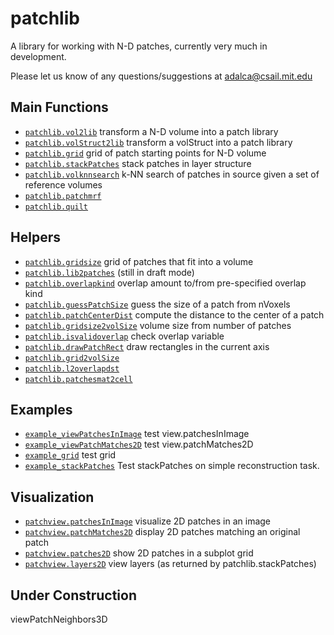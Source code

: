 patchlib
========

A library for working with N-D patches, currently very much in development.

Please let us know of any questions/suggestions at adalca@csail.mit.edu

Main Functions
--------------
- [`patchlib.vol2lib`](vol2lib.m) transform a N-D volume into a patch library
- [`patchlib.volStruct2lib`](volStruct2lib.m) transform a volStruct into a patch library
- [`patchlib.grid`](grid.m) grid of patch starting points for N-D volume
- [`patchlib.stackPatches`](stackPatches.m) stack patches in layer structure
- [`patchlib.volknnsearch`](volknnsearch.m) k-NN search of patches in source given a set of reference volumes
- [`patchlib.patchmrf`](src/@patchlib/patchmrf.m) 
- [`patchlib.quilt`](src/@patchlib/quilt.m)

Helpers
-------
- [`patchlib.gridsize`](gridsize.m) grid of patches that fit into a volume
- [`patchlib.lib2patches`](lib2patches.m) (still in draft mode)
- [`patchlib.overlapkind`](overlapkind.m) overlap amount to/from pre-specified overlap kind
- [`patchlib.guessPatchSize`](guessPatchSize.m) guess the size of a patch from nVoxels
- [`patchlib.patchCenterDist`](patchCenterDist.m) compute the distance to the center of a patch
- [`patchlib.gridsize2volSize`](gridsize2volSize.m) volume size from number of patches
- [`patchlib.isvalidoverlap`](isvalidoverlap.m) check overlap variable
- [`patchlib.drawPatchRect`](drawPatchRect.m) draw rectangles in the current axis
- [`patchlib.grid2volSize`](src/@patchlib/grid2volSize.m) 
- [`patchlib.l2overlapdst`](src/@patchlib/l2overlapdst.m)
- [`patchlib.patchesmat2cell`](src/@patchlib/patchesmat2cell.m)

Examples
--------
- [`example_viewPatchesInImage`](testViewPatchesInImage.m) test view.patchesInImage
- [`example_viewPatchMatches2D`](testViewPatchMatches2D.m) test view.patchMatches2D
- [`example_grid`](testGrid.m) test grid
- [`example_stackPatches`](testStackPatches.m) Test stackPatches on simple reconstruction task.

Visualization
-------------
- [`patchview.patchesInImage`](viewPatchesInImage.m) visualize 2D patches in an image
- [`patchview.patchMatches2D`](viewPatchMatches2D.m) display 2D patches matching an original patch
- [`patchview.patches2D`](viewPatches2D.m) show 2D patches in a subplot grid
- [`patchview.layers2D`](viewLayers2D.m) view layers (as returned by patchlib.stackPatches)

Under Construction
------------------
viewPatchNeighbors3D
